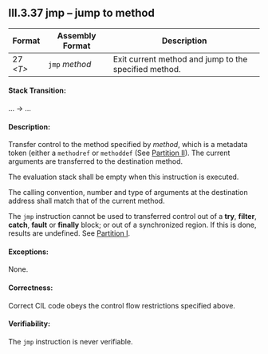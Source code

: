 ## III.3.37 jmp &ndash; jump to method

 | Format | Assembly Format | Description
 | ---- | ---- | ----
 | 27 _\<T\>_ | `jmp` _method_ | Exit current method and jump to the specified method.

#### Stack Transition:

&hellip; &rarr; &hellip;

#### Description:

Transfer control to the method specified by _method_, which is a metadata token (either a `methodref` or `methoddef` (See [Partition II](ii.22-metadata-logical-format-tables.md)). The current arguments are transferred to the destination method.

The evaluation stack shall be empty when this instruction is executed.

The calling convention, number and type of arguments at the destination address shall match that of the current method.

The `jmp` instruction cannot be used to transferred control out of a **try**, **filter**, **catch**, **fault** or **finally** block; or out of a synchronized region. If this is done, results are undefined. See [Partition I](i.12.4.2-exception-handling.md).

#### Exceptions:

None.

#### Correctness:

Correct CIL code obeys the control flow restrictions specified above.

#### Verifiability:

The `jmp` instruction is never verifiable.
